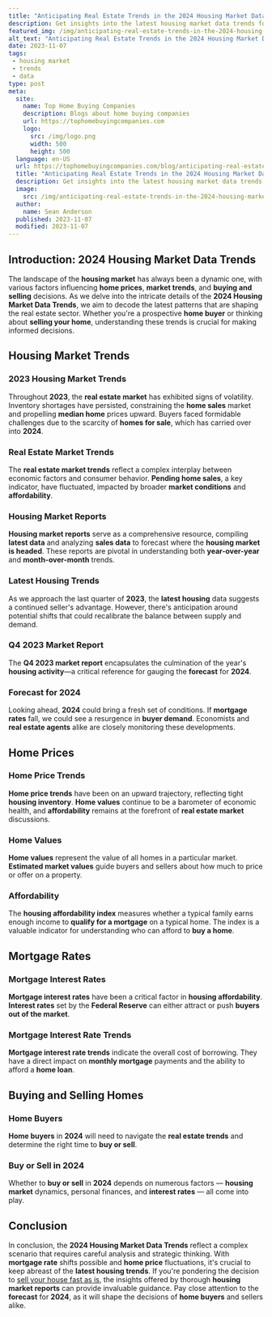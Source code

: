 ```yaml
---
title: "Anticipating Real Estate Trends in the 2024 Housing Market Data"
description: Get insights into the latest housing market data trends for 2024. Discover what's in store for buyers, sellers, and investors in this must-read post.
featured_img: /img/anticipating-real-estate-trends-in-the-2024-housing-market-data.webp
alt_text: "Anticipating Real Estate Trends in the 2024 Housing Market Data"
date: 2023-11-07
tags:
 - housing market
 - trends
 - data
type: post
meta:
  site:
    name: Top Home Buying Companies
    description: Blogs about home buying companies
    url: https://tophomebuyingcompanies.com
    logo:
      src: /img/logo.png
      width: 500
      height: 500
  language: en-US
  url: https://tophomebuyingcompanies.com/blog/anticipating-real-estate-trends-in-the-2024-housing-market-data
  title: "Anticipating Real Estate Trends in the 2024 Housing Market Data"
  description: Get insights into the latest housing market data trends for 2024. Discover what's in store for buyers, sellers, and investors in this must-read post.
  image:
    src: /img/anticipating-real-estate-trends-in-the-2024-housing-market-data.webp
  author:
    name: Sean Anderson
  published: 2023-11-07
  modified: 2023-11-07
---
```


## Introduction: 2024 Housing Market Data Trends

The landscape of the **housing market** has always been a dynamic one, with various factors influencing **home prices**, **market trends**, and **buying and selling** decisions. As we delve into the intricate details of the **2024 Housing Market Data Trends**, we aim to decode the latest patterns that are shaping the real estate sector. Whether you're a prospective **home buyer** or thinking about **selling your home**, understanding these trends is crucial for making informed decisions.

## Housing Market Trends

### 2023 Housing Market Trends

Throughout **2023**, the **real estate market** has exhibited signs of volatility. Inventory shortages have persisted, constraining the **home sales** market and propelling **median home** prices upward. Buyers faced formidable challenges due to the scarcity of **homes for sale**, which has carried over into **2024**.

### Real Estate Market Trends

The **real estate market trends** reflect a complex interplay between economic factors and consumer behavior. **Pending home sales**, a key indicator, have fluctuated, impacted by broader **market conditions** and **affordability**.

### Housing Market Reports

**Housing market reports** serve as a comprehensive resource, compiling **latest data** and analyzing **sales data** to forecast where the **housing market is headed**. These reports are pivotal in understanding both **year-over-year** and **month-over-month** trends.

### Latest Housing Trends

As we approach the last quarter of **2023**, the **latest housing** data suggests a continued seller's advantage. However, there's anticipation around potential shifts that could recalibrate the balance between supply and demand.

### Q4 2023 Market Report

The **Q4 2023 market report** encapsulates the culmination of the year's **housing activity**—a critical reference for gauging the **forecast** for **2024**.

### Forecast for 2024

Looking ahead, **2024** could bring a fresh set of conditions. If **mortgage rates** fall, we could see a resurgence in **buyer demand**. Economists and **real estate agents** alike are closely monitoring these developments.

## Home Prices

### Home Price Trends

**Home price trends** have been on an upward trajectory, reflecting tight **housing inventory**. **Home values** continue to be a barometer of economic health, and **affordability** remains at the forefront of **real estate market** discussions.

### Home Values

**Home values** represent the value of all homes in a particular market. **Estimated market values** guide buyers and sellers about how much to price or offer on a property.

### Affordability

The **housing affordability index** measures whether a typical family earns enough income to **qualify for a mortgage** on a typical home. The index is a valuable indicator for understanding who can afford to **buy a home**.

## Mortgage Rates

### Mortgage Interest Rates

**Mortgage interest rates** have been a critical factor in **housing affordability**. **Interest rates** set by the **Federal Reserve** can either attract or push **buyers out of the market**.

### Mortgage Interest Rate Trends

**Mortgage interest rate trends** indicate the overall cost of borrowing. They have a direct impact on **monthly mortgage** payments and the ability to afford a **home loan**.

## Buying and Selling Homes

### Home Buyers

**Home buyers** in **2024** will need to navigate the **real estate trends** and determine the right time to **buy or sell**. 

### Buy or Sell in 2024

Whether to **buy or sell** in **2024** depends on numerous factors — **housing market** dynamics, personal finances, and **interest rates** — all come into play.

## Conclusion

In conclusion, the **2024 Housing Market Data Trends** reflect a complex scenario that requires careful analysis and strategic thinking. With **mortgage rate** shifts possible and **home price** fluctuations, it's crucial to keep abreast of the **latest housing trends**. If you're pondering the decision to [sell your house fast as is](https://www.wearehomebuyers.com/blog/sell-your-house-fast-as-is/), the insights offered by thorough **housing market reports** can provide invaluable guidance. Pay close attention to the **forecast** for **2024**, as it will shape the decisions of **home buyers** and sellers alike.